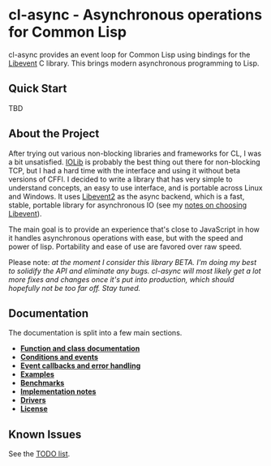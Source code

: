 cl-async - Asynchronous operations for Common Lisp
==================================================

cl-async provides an event loop for Common Lisp using bindings for the
[Libevent](http://libevent.org/)
C library. This brings modern asynchronous programming to Lisp.


Quick Start
-----------

TBD


About the Project
-----------------

After trying out various non-blocking libraries and frameworks for CL, I was a
bit unsatisfied. [IOLib](http://common-lisp.net/project/iolib/) is probably the
best thing out there for non-blocking TCP, but I had a hard time with the
interface and using it without beta versions of CFFI. I decided to write a
library that has very simple to understand concepts, an easy to use interface,
and is portable across Linux and Windows. It uses
[Libevent2](http://libevent.org/) as the async backend, which is a fast,
stable, portable library for asynchronous IO (see my [notes on choosing
Libevent](#libevent)).

The main goal is to provide an experience that's close to JavaScript in how it
handles asynchronous operations with ease, but with the speed and power of
lisp. Portability and ease of use are favored over raw speed.

Please note: *at the moment I consider this library BETA. I'm doing my best to
solidify the API and eliminate any bugs. cl-async will most likely get a lot
more fixes and changes once it's put into production, which should hopefully
not be too far off. Stay tuned.*


Documentation
-------------

The documentation is split into a few main sections.

- [__Function and class documentation__](../../wiki/Functions-and-Classes)
- [__Conditions and events__](wiki/Conditions-and-Events)
- [__Event callbacks and error handling__](wiki/Callbacks)
- [__Examples__](wiki/Examples)
- [__Benchmarks__](wiki/Benchmarks)
- [__Implementation notes__](wiki/Implementation-Notes)
- [__Drivers__](wiki/Drivers)
- [__License__](wiki/License)


Known Issues
------------

See the [TODO list](https://github.com/orthecreedence/cl-async/issues).

